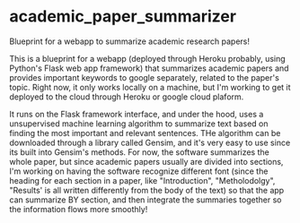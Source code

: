 # academic_paper_summarizer
Blueprint for a webapp to summarize academic research papers!

This is a blueprint for a webapp (deployed through Heroku probably, using Python's Flask web app framework) that summarizes academic papers
and provides important keywords to google separately, related to the paper's topic. Right now, it only works locally on a machine, but I'm working to get it deployed to the cloud through Heroku or google cloud plaform.

It runs on the Flask framework interface, and
under the hood, uses a unsupervised machine learning algorithm to summarize text based on finding the most important and relevant
sentences. THe algorithm can be downloaded through a library called Gensim, and it's very easy to use since its built into Gensim's
methods. For now, the software summarizes the whole paper, but since academic papers usually are divided into sections, I'm working on having
the software recognize different font (since the heading for each section in a paper, like "Introduction", "Metholodolgy", "Results' is all
written differently from the body of the text) so that the app can summarize BY section, and then integrate the summaries together so the 
information flows more smoothly!
